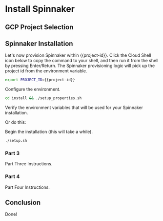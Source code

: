 # Install Spinnaker

## GCP Project Selection

<walkthrough-project-billing-setup></walkthrough-project-billing-setup>

## Spinnaker Installation

Let's now provision Spinnaker within {{project-id}}. Click the Cloud Shell icon below to copy the command to your shell, and then run it from the shell by pressing Enter/Return. The Spinnaker provisioning logic will pick up the project id from the environment variable.

```bash
export PROJECT_ID={{project-id}}
```

Configure the environment.

```bash
cd install && ./setup_properties.sh
```

Verify the environment variables that will be used for your Spinnaker installation.

<walkthrough-editor-open-file filePath="scratch/install/properties"
                              text="Open properties file">
</walkthrough-editor-open-file>

Or do this:

<walkthrough-editor-spotlight spotlightId="navigator" filePath="scratch/install/properties"
                              text="My properties file">
</walkthrough-editor-spotlight>

Begin the installation (this will take a while).

```bash
./setup.sh
```

### Part 3

Part Three Instructions.

### Part 4

Part Four Instructions.

## Conclusion

Done!
